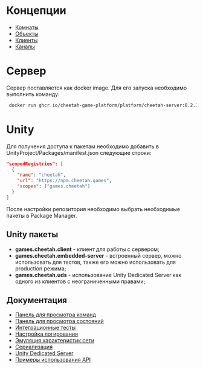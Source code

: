# Концепции

- [Комнаты](basic/room.md)
- [Объекты](basic/object.md)
- [Клиенты](basic/client.md)
- [Каналы](basic/channel.md)

# Сервер

Сервер поставляется как docker image. Для его запуска необходимо выполнить команду:

```bash
 docker run ghcr.io/cheetah-game-platform/platform/cheetah-server:0.2.12
```

# Unity

Для получения доступа к пакетам необходимо добавить в
UnityProject/Packages/manifest.json следующие строки:

```json
"scopedRegistries": [
  {
    "name": "cheetah",
    "url": "https://npm.cheetah.games",
    "scopes": ["games.cheetah"]
  }
]
```

После настройки репозитория необходимо выбрать необходимые пакеты в Package
Manager.

## Unity пакеты

- **games.cheetah.client** - клиент для работы с сервером;
- **games.cheetah.embedded-server** - встроенный сервер, можно использовать для тестов, также его можно использовать для
  production режима;
- **games.cheetah.uds** - использование Unity Dedicated Server как одного из клиентов с неограниченными правами;

## Документация
- [Панель для просмотра команд](unity/commands-panel.md)
- [Панель для просмотра состояний](unity/dump-panel.md)
- [Интеграционные тесты](unity/integration.md)
- [Настройка логирования](unity/logger.md)
- [Эмуляция характеристик сети](unity/network.md)
- [Сериализация](unity/serialization.md)
- [Unity Dedicated Server](unity/uds.md)
- [Примеры использования API](../client/Unity/Packages/games.cheetah.client/Tests/Server)

